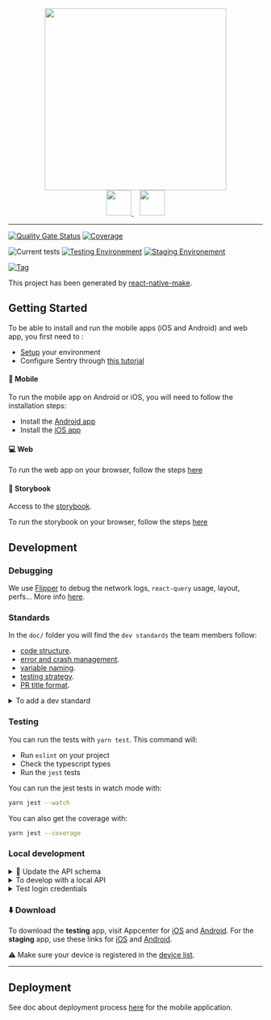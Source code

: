 <div align=center>
  <img src="https://pass.culture.fr/wp-content/uploads/2020/11/RVB_PASS_CULTURE_HD.png" style="width: 360px">
  <br />
  <a href="https://apps.apple.com/fr/app/pass-culture/id1557887412">
    <img src="https://upload.wikimedia.org/wikipedia/commons/4/40/Download_on_the_App_Store_Badge_FRCA_RGB_blk.svg" style="height: 50px">
  </a>

  <a href="https://play.google.com/store/apps/details?id=app.passculture.webapp&hl=fr">
    <img src="https://upload.wikimedia.org/wikipedia/commons/8/8e/Google_Play_Store_badge_FR.svg" style="height: 50px; padding-left: 12px">
  </a>
</div>

---

[![Quality Gate Status](https://sonarcloud.io/api/project_badges/measure?project=pass-culture_pass-culture-app-native&metric=alert_status)](https://sonarcloud.io/summary/overall?id=pass-culture_pass-culture-app-native) [![Coverage](https://sonarcloud.io/api/project_badges/measure?project=pass-culture_pass-culture-app-native&metric=coverage)](https://sonarcloud.io/summary/overall?id=pass-culture_pass-culture-app-native)

![Current tests](https://img.shields.io/github/checks-status/pass-culture/pass-culture-app-native/master?label=Master%20tests)
[![Testing Environement](https://img.shields.io/github/deployments/pass-culture/pass-culture-app-native/testing?label=Testing%20Environment)](https://github.com/pass-culture/pass-culture-app-native/deployments/activity_log?environment=testing)
[![Staging Environement](https://img.shields.io/github/deployments/pass-culture/pass-culture-app-native/staging?label=Staging%20Environment)](https://github.com/pass-culture/pass-culture-app-native/deployments/activity_log?environment=staging)

[![Tag](https://img.shields.io/github/v/tag/pass-culture/pass-culture-app-native)](https://github.com/pass-culture/pass-culture-app-native/tags)

This project has been generated by [react-native-make](https://github.com/bamlab/react-native-make).

## Getting Started

To be able to install and run the mobile apps (iOS and Android) and web app, you first need to :

- [Setup](./doc/installation/setup.md) your environment
- Configure Sentry through [this tutorial](https://github.com/pass-culture/pass-culture-app-native/blob/master/doc/installation/sentry.md#-configure-sentry-cli)

#### 📱 Mobile

To run the mobile app on Android or iOS, you will need to follow the installation steps:

- Install the [Android app](./doc/installation/Android.md)
- Install the [iOS app](./doc/installation/iOS.md)

#### 💻 Web

To run the web app on your browser, follow the steps [here](./doc/installation/web.md)

#### 💄 Storybook

Access to the [storybook](https://master--61fd537ecf081f003a135235.chromatic.com/).

To run the storybook on your browser, follow the steps [here](./doc/development/tests/storybook.md)

## Development

### Debugging

We use [Flipper](https://fbflipper.com/) to debug the network logs, `react-query` usage, layout, perfs... More info [here](./doc/development/how-to/debugging.md).

### Standards

In the `doc/` folder you will find the `dev standards` the team members follow:

- [code structure](./doc/development/code-structure.md).
- [error and crash management](./doc/development/error-management.md).
- [variable naming](./doc/development/naming.md).
- [testing strategy](./doc/development/tests/unit-test/).
- [PR title format](./doc/pull-request.md).

<details>
  <summary>To add a dev standard</summary>
  
Standards can of course be improved and new ones can be added.

1.  Create a pull request with the standard modification/addition (use `TEMPLATE.md` for addition)
2.  Ask **all** team members to read your PR

> Why: so that the team is aligned on how to code, and the best way to do something is shared within all members

3.  Make sure you got the approval of every member of the team
4.  You can merge :)
</details>

### Testing

You can run the tests with `yarn test`. This command will:

- Run `eslint` on your project
- Check the typescript types
- Run the `jest` tests

You can run the jest tests in watch mode with:

```bash
yarn jest --watch
```

You can also get the coverage with:

```bash
yarn jest --coverage
```

### Local development

<details>
  <summary>📝 Update the API schema</summary>
If the backend changes the api schema, you will need to update it:

- pull the `swagger-codegen-cli-v3` image: `docker pull swaggerapi/swagger-codegen-cli-v3`
- run: `yarn generate:api:client`
- or run `yarn generate:api:client:silicon` on Apple Silicon chips

If the file `src/api/gen/.swagger-codegen/VERSION` changes, make sure you locally have the desired version of `swagger-codegen-cli`, otherwise run `docker pull swaggerapi/swagger-codegen-cli-v3:3.0.24`

</details>

<details>
  <summary>To develop with a local API</summary>
  
See [the docs](./doc/development/how-to/run-local-api.md) to learn how to develop with a local API "superficially".

The other option, more complex, is to create a specific scheme 'Development' with a `.env.development` file :
copy the `.env.testing` configuration and update the `API_BASE_URL` setting with you local server address.

Make sure you also overload the `BATCH_API_PUBLIC_KEY_ANDROID` and `BATCH_API_PUBLIC_KEY_IOS` variables with the _dev_ values of the _testing_ [batch project](https://dashboard.batch.com/).

Then copy `testing.keystore` into `development.keystore` and `testing.keystore.properties` into `development.keystore.properties`. Replace the `storeFile` value in `development.keystore.properties`.

</details>

<details>
  <summary>Test login credentials</summary>

See in [Keeper][1] for all testing accounts.

</details>

### ⬇️ Download

To download the **testing** app, visit Appcenter for [iOS][2] and [Android][3].
For the **staging** app, use these links for [iOS][4] and [Android][5].

⚠️ Make sure your device is registered in the [device list][6].

---

## Deployment

See doc about deployment process [here](./doc/ci-cd/deployment.md) for the mobile application.

[1]: https://keepersecurity.eu/vault/#
[2]: https://appcenter.ms/orgs/pass-Culture/apps/passculture-testing-ios
[3]: https://appcenter.ms/orgs/pass-Culture/apps/passculture-testing-android
[4]: https://appcenter.ms/orgs/pass-Culture/apps/passculture-staging-ios
[5]: https://appcenter.ms/orgs/pass-Culture/apps/passculture-staging-android
[6]: https://developer.apple.com/account/resources/devices/list
